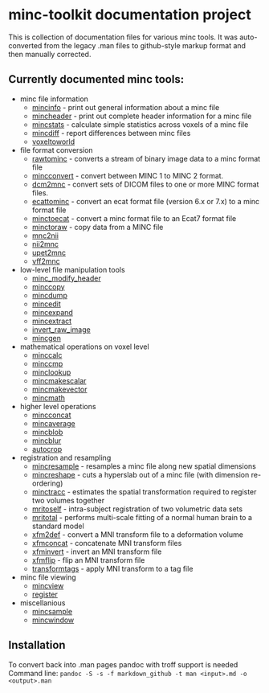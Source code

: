 # minc-toolkit documentation project

This is collection of documentation files for various minc tools. It was auto-converted from the 
legacy .man files to github-style markup format and then manually corrected. 

## Currently documented minc tools:

* minc file information
  * [mincinfo](mincinfo.md) - print out general information about a minc file
  * [mincheader](mincheader.md) -  print out complete header information for a minc file
  * [mincstats](mincstats.md) - calculate simple statistics across voxels of a minc file
  * [mincdiff](mincdiff.md) - report differences between minc files
  * [voxeltoworld](voxeltoworld.md)
* file format conversion
  * [rawtominc](rawtominc.md) - converts a stream of binary image data to a minc format file
  * [mincconvert](mincconvert.md) - convert between MINC 1 to MINC 2 format.
  * [dcm2mnc](dcm2mnc.md) - convert sets of DICOM files to one or more MINC format files.
  * [ecattominc](ecattominc.md) - convert an ecat format file (version 6.x or 7.x) to a minc format file
  * [minctoecat](minctoecat.md) - convert a minc format file to an Ecat7 format file
  * [minctoraw](minctoraw.md) - copy data from a MINC file
  * [mnc2nii](mnc2nii.md)
  * [nii2mnc](nii2mnc.md)
  * [upet2mnc](upet2mnc.md)
  * [vff2mnc](vff2mnc.md)
* low-level file manipulation tools
  * [minc_modify_header](minc_modify_header.md)
  * [minccopy](minccopy.md) 
  * [mincdump](mincdump.md)
  * [mincedit](mincedit.md)
  * [mincexpand](mincexpand.md)
  * [mincextract](mincextract.md)
  * [invert_raw_image](invert_raw_image.md)
  * [mincgen](mincgen.md)
* mathematical operations on voxel level
  * [minccalc](minccalc.md)
  * [minccmp](minccmp.md)
  * [minclookup](minclookup.md)
  * [mincmakescalar](mincmakescalar.md)
  * [mincmakevector](mincmakevector.md)
  * [mincmath](mincmath.md)
* higher level operations
  * [mincconcat](mincconcat.md)
  * [mincaverage](mincaverage.md)
  * [mincblob](mincblob.md)
  * [mincblur](mincblur.md)
  * [autocrop](autocrop.md)
* registration and resampling
  * [mincresample](mincresample.md) - resamples a minc file along new spatial dimensions
  * [mincreshape](mincreshape.md) - cuts a hyperslab out of a minc file (with dimension re-ordering)
  * [minctracc](minctracc.md) - estimates the spatial transformation required to register two volumes together
  * [mritoself](mritoself.md) - intra-subject registration of two volumetric data sets
  * [mritotal](mritotal.md) - performs multi-scale fitting of a normal human brain to a standard model
  * [xfm2def](xfm2def.md) - convert a MNI transform file to a deformation volume
  * [xfmconcat](xfmconcat.md) - concatenate MNI transform files
  * [xfminvert](xfminvert.md) - invert an MNI transform file
  * [xfmflip](xfmflip.md) - flip an MNI transform file
  * [transformtags](transformtags.md) - apply MNI transform to a tag file
* minc file viewing  
  * [mincview](mincview.md)
  * [register](register.md)
* miscellanious
  * [mincsample](mincsample.md)
  * [mincwindow](mincwindow.md)

## Installation

To convert back into .man pages pandoc with troff support is needed
Command line: `pandoc -S -s -f markdown_github -t man <input>.md -o <output>.man`

